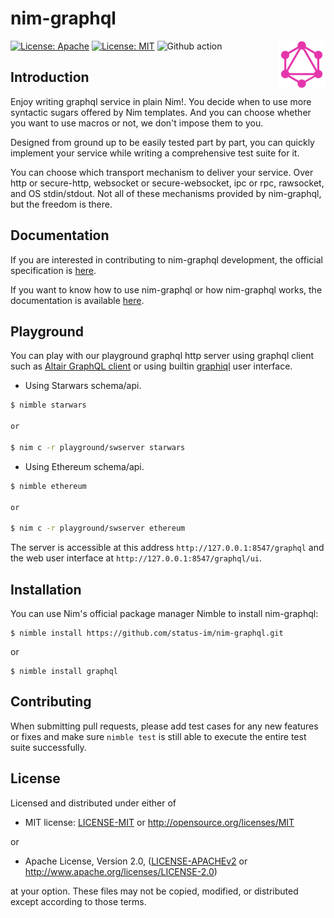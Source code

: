 nim-graphql
=================

<img alt="GraphQL Logo" align="right" src="resources/GraphQL%20Logo.svg" width="15%" />

[![License: Apache](https://img.shields.io/badge/License-Apache%202.0-blue.svg)](https://opensource.org/licenses/Apache-2.0)
[![License: MIT](https://img.shields.io/badge/License-MIT-yellow.svg)](https://opensource.org/licenses/MIT)
![Github action](https://github.com/status-im/nim-graphql/workflows/CI/badge.svg)

## Introduction

Enjoy writing graphql service in plain Nim!.
You decide when to use more syntactic sugars offered by Nim templates.
And you can choose whether you want to use macros or not, we don't impose them to you.

Designed from ground up to be easily tested part by part,
you can quickly implement your service while writing a comprehensive test suite for it.

You can choose which transport mechanism to deliver your service.
Over http or secure-http, websocket or secure-websocket, ipc or rpc, rawsocket,
and OS stdin/stdout. Not all of these mechanisms provided by nim-graphql,
but the freedom is there.

## Documentation

If you are interested in contributing to nim-graphql development, the official
specification is [here](https://spec.graphql.org/June2018/).

If you want to know how to use nim-graphql or how nim-graphql works,
the documentation is available [here](docs/toc.md).

## Playground

You can play with our playground graphql http server using graphql
client such as [Altair GraphQL client](https://altair.sirmuel.design)
or using builtin [graphiql](https://github.com/graphql/graphiql) user interface.

- Using Starwars schema/api.
```bash
$ nimble starwars

or

$ nim c -r playground/swserver starwars
```

- Using Ethereum schema/api.
```bash
$ nimble ethereum

or

$ nim c -r playground/swserver ethereum
```

The server is accessible at this address `http://127.0.0.1:8547/graphql`
and the web user interface at `http://127.0.0.1:8547/graphql/ui`.

## Installation

You can use Nim's official package manager Nimble to install nim-graphql:

```
$ nimble install https://github.com/status-im/nim-graphql.git
```

or

```
$ nimble install graphql
```

## Contributing

When submitting pull requests, please add test cases for any new features
or fixes and make sure `nimble test` is still able to execute the entire
test suite successfully.

## License

Licensed and distributed under either of

* MIT license: [LICENSE-MIT](LICENSE-MIT) or http://opensource.org/licenses/MIT

or

* Apache License, Version 2.0, ([LICENSE-APACHEv2](LICENSE-APACHEv2) or http://www.apache.org/licenses/LICENSE-2.0)

at your option. These files may not be copied, modified, or distributed except according to those terms.
